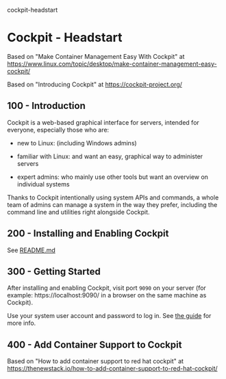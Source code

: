 cockpit-headstart
# Cockpit - Headstart

Based on "Make Container Management Easy With Cockpit" at https://www.linux.com/topic/desktop/make-container-management-easy-cockpit/

Based on "Introducing Cockpit" at https://cockpit-project.org/

## 100 - Introduction

Cockpit is a web-based graphical interface for servers, intended for everyone, especially those who are:

- new to Linux:
(including Windows admins)

- familiar with Linux:
and want an easy, graphical way to administer servers

- expert admins:
who mainly use other tools but want an overview on individual systems

Thanks to Cockpit intentionally using system APIs and commands, a whole team of admins can manage a system in the way they prefer, including the command line and utilities right alongside Cockpit.

## 200 - Installing and Enabling Cockpit

See [README.md](./200/README.md)

## 300 - Getting Started

After installing and enabling Cockpit, visit port ```9090``` on your server (for example: https://localhost:9090/ in a browser on the same machine as Cockpit).

Use your system user account and password to log in. See [the guide](https://cockpit-project.org/guide/latest/guide) for more info.

## 400 - Add Container Support to Cockpit

Based on "How to add container support to red hat cockpit" at https://thenewstack.io/how-to-add-container-support-to-red-hat-cockpit/
